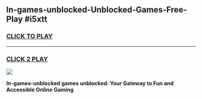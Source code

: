 
## ln-games-unblocked-Unblocked-Games-Free-Play #i5xtt
<h3>
<a href="https://us.freeplayer.one?title=ln-games-unblocked&ref=9M">CLICK TO PLAY</a></h3>
<hr>

<h3>
<a href="https://us.freeplayer.one?title=ln-games-unblocked&ref=9M">CLICK 2 PLAY</a>
  
</h3>

<a href="https://us.freeplayer.one?title=ln-games-unblocked&ref=9M"><img src="https://clearcache.store/games.png"></a>


**ln-games-unblocked games unblocked: Your Gateway to Fun and Accessible Online Gaming**
